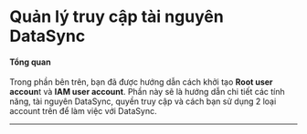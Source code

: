 # Quản lý truy cập tài nguyên DataSync

#### Tổng quan 

Trong phần bên trên, bạn đã được hướng dẫn cách khởi tạo **Root user accoun**t và **IAM user account**. Phần này sẽ là hướng dẫn chi tiết các tính năng, tài nguyên DataSync, quyền truy cập và cách bạn sử dụng 2 loại account trên để làm việc với DataSync.

***
